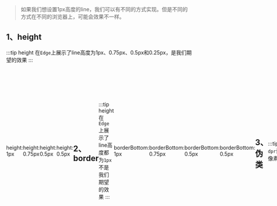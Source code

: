 > 如果我们想设置1px高度的line，我们可以有不同的方式实现。但是不同的方式在不同的浏览器上，可能会效果不一样。

## 1、height
:::tip height 
  在`Edge`上展示了line高度为1px、0.75px、0.5px和0.25px，是我们期望的效果
:::
<div class="row">
  height: 1px
  <div class="line height1px" />
</div>
<div class="row">
  height: 0.75px
  <div class="line heightP75px" />
</div>
<div class="row">
  height: 0.5px
  <div class="line heightP5px" />
</div>
<div class="row">
  height: 0.5px
  <div class="line heightP25px" />
</div>

## 2、border
:::tip height 
  在`Edge`上展示了line高度都为`1px`不是我们期望的效果
:::
<div class="row">
  borderBottom: 1px
  <div class="line border1px" />
</div>
<div class="row">
  borderBottom: 0.75px
  <div class="line borderP75px" />
</div>
<div class="row">
  borderBottom: 0.5px
  <div class="line borderP5px" />
</div>
<div class="row">
  borderBottom: 0.5px
  <div class="line borderP25px" />
</div>


## 3、伪类
:::tip 伪类
  在不同设备分辨率的设备上通过`dpr`调整始终展示1个物理像素, 符合始终1像素要求
:::
<div class="row">
  <div class="before1px">before1px: 1px</div>
</div>

:::details 示例代码：
```ts
<div class="row">
  <div class="before1px">before1px: 1px</div>
</div>

<style>
.before1px::before {
  display: block;
  content: "";
  position: absolute;
  bottom: 10px;
  left: 15%;
  background-color: red;
  height: 1px;
  width: 85%;
}
/* dpr =2 */
@media only screen and (-webkit-min-device-pixel-ratio: 2) {
  .before1px::before {
    transform: scaleY(0.5);
  }
}
/* dpr =2 */
@media only screen and (-webkit-min-device-pixel-ratio: 3) {
  .before1px::before {
    transform: scaleY(0.33);
  }
}
</style>
```
:::

<style scoped>
.row {
  display: flex;
  align-items: center;
  font-size: 14px;
  position: relative;
}
.line {
  /* width: 100%; */
  flex: 1 1 auto;
}
.height1px {
  height: 1px;
  background-color: red;
}
.heightP75px {
  height: .75px;
  background-color: blue;
}
.heightP5px {
  height: .5px;
  background-color: green;
}
.heightP25px {
  height: .25px;
  background-color: skyblue;
}
.border1px {
  border-bottom: 1px solid red;
}
.borderP75px {
  border-bottom: .75px solid blue;
}
.borderP5px {
  border-bottom: .5px solid green;
}
.borderP25px {
  border-bottom: .25px solid skyblue;
}
.before1px::before {
  display: block;
  content: "";
  position: absolute;
  bottom: 10px;
  left: 15%;
  background-color: red;
  height: 1px;
  width: 85%;
}
/* dpr =2 */
@media only screen and (-webkit-min-device-pixel-ratio: 2) {
  .before1px::before {
    transform: scaleY(0.5);
  }
}
/* dpr =2 */
@media only screen and (-webkit-min-device-pixel-ratio: 3) {
  .before1px::before {
    transform: scaleY(0.33);
  }
}
</style>